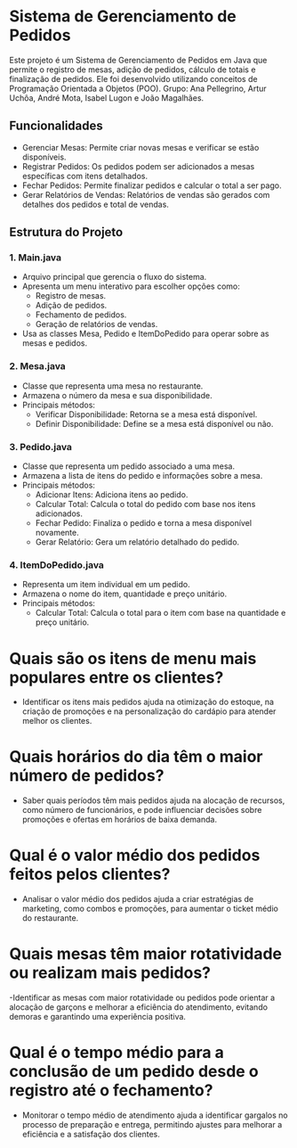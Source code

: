 # Sistema de Gerenciamento de Pedidos

Este projeto é um Sistema de Gerenciamento de Pedidos em Java que permite o registro de mesas, adição de pedidos, cálculo de totais e finalização de pedidos. Ele foi desenvolvido utilizando conceitos de Programação Orientada a Objetos (POO).
Grupo: Ana Pellegrino, Artur Uchôa, André Mota, Isabel Lugon e João Magalhães.

## Funcionalidades

- Gerenciar Mesas: Permite criar novas mesas e verificar se estão disponíveis.
- Registrar Pedidos: Os pedidos podem ser adicionados a mesas específicas com itens detalhados.
- Fechar Pedidos: Permite finalizar pedidos e calcular o total a ser pago.
- Gerar Relatórios de Vendas: Relatórios de vendas são gerados com detalhes dos pedidos e total de vendas.

## Estrutura do Projeto

### 1. Main.java
- Arquivo principal que gerencia o fluxo do sistema.
- Apresenta um menu interativo para escolher opções como:
  - Registro de mesas.
  - Adição de pedidos.
  - Fechamento de pedidos.
  - Geração de relatórios de vendas.
- Usa as classes Mesa, Pedido e ItemDoPedido para operar sobre as mesas e pedidos.

### 2. Mesa.java
- Classe que representa uma mesa no restaurante.
- Armazena o número da mesa e sua disponibilidade.
- Principais métodos:
  - Verificar Disponibilidade: Retorna se a mesa está disponível.
  - Definir Disponibilidade: Define se a mesa está disponível ou não.

### 3. Pedido.java
- Classe que representa um pedido associado a uma mesa.
- Armazena a lista de itens do pedido e informações sobre a mesa.
- Principais métodos:
  - Adicionar Itens: Adiciona itens ao pedido.
  - Calcular Total: Calcula o total do pedido com base nos itens adicionados.
  - Fechar Pedido: Finaliza o pedido e torna a mesa disponível novamente.
  - Gerar Relatório: Gera um relatório detalhado do pedido.

### 4. ItemDoPedido.java
- Representa um item individual em um pedido.
- Armazena o nome do item, quantidade e preço unitário.
- Principais métodos:
  - Calcular Total: Calcula o total para o item com base na quantidade e preço unitário.

# Quais são os itens de menu mais populares entre os clientes?
- Identificar os itens mais pedidos ajuda na otimização do estoque, na criação de promoções e na personalização do cardápio para atender melhor os clientes.

# Quais horários do dia têm o maior número de pedidos?
- Saber quais períodos têm mais pedidos ajuda na alocação de recursos, como número de funcionários, e pode influenciar decisões sobre promoções e ofertas em horários de baixa demanda.

# Qual é o valor médio dos pedidos feitos pelos clientes?
- Analisar o valor médio dos pedidos ajuda a criar estratégias de marketing, como combos e promoções, para aumentar o ticket médio do restaurante.

# Quais mesas têm maior rotatividade ou realizam mais pedidos?
-Identificar as mesas com maior rotatividade ou pedidos pode orientar a alocação de garçons e melhorar a eficiência do atendimento, evitando demoras e garantindo uma experiência positiva.

# Qual é o tempo médio para a conclusão de um pedido desde o registro até o fechamento?
- Monitorar o tempo médio de atendimento ajuda a identificar gargalos no processo de preparação e entrega, permitindo ajustes para melhorar a eficiência e a satisfação dos clientes.
